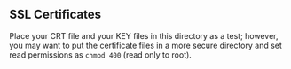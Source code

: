 ## SSL Certificates

Place your CRT file and your KEY files in this directory as a test; however, you may want to put the certificate files in a more secure directory and set read permissions as `chmod 400` (read only to root).